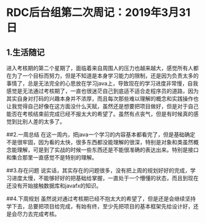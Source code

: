 # RDC后台组第二次周记：2019年3月31日
## 1.生活随记
进入考核期的第二个星期了，面临着来自周围人的压力也越来越大，感觉所有人都在为了一个目标而努力，但是不知道是本身学习能力的限制，还是因为负责太多的事情了，总是无法完全的心思放在学习java上，导致现在的学习进度非常慢，自我感觉是无法通过考核期了，一直也很迷茫自己到底适不适合走程序员的道路，因为其实自身对打码的兴趣本身并不浓厚，而且每次那些难以理解的概念和实践操作也让我觉得自己好像在这方面没什么天赋，虽然还是想要把项目做好，但是对于自己能否在考核结束前完成已经不报太大的希望了。虽然有点丧气，但是有时候真的感觉到比别人差的太多了。

##2.一周总结
在这一周内，把java一个学习的内容基本都看完了，但是基础确定不是很牢固，因为看的太快，很多东西都没能理解的很深，特别是对象和类虽然概念能理解，可是到了实战的时候一些东西还是不能很准确的表达出来。特别是接口和集合那里一直感觉不是特别的理解。

##3.存在问题
说实话，其实存在的问题很多，没有把上周的规划好好的完成，学习进度太慢，不能够好好的把基础给掌握，一直处于一个懵懂的状态，而且到现在还没有开始接触数据库和javafx的知识。

##4.下周规划
虽然说对通过考核期已经不抱太大的希望了，但是还是会继续坚持学下去，总要把项目给完成，有始有终，至少先把项目的基本框架先给设计好，还是会尽力去完成考核。